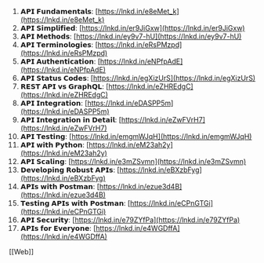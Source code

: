 1. 𝗔𝗣𝗜 𝗙𝘂𝗻𝗱𝗮𝗺𝗲𝗻𝘁𝗮𝗹𝘀: [https://lnkd.in/e8eMet_k](https://lnkd.in/e8eMet_k)  
2. 𝗔𝗣𝗜 𝗦𝗶𝗺𝗽𝗹𝗶𝗳𝗶𝗲𝗱: [https://lnkd.in/er9JiGxw](https://lnkd.in/er9JiGxw)  
3. 𝗔𝗣𝗜 𝗠𝗲𝘁𝗵𝗼𝗱𝘀: [https://lnkd.in/ey9v7-hU](https://lnkd.in/ey9v7-hU)  
4. 𝗔𝗣𝗜 𝗧𝗲𝗿𝗺𝗶𝗻𝗼𝗹𝗼𝗴𝗶𝗲𝘀: [https://lnkd.in/eRsPMzpd](https://lnkd.in/eRsPMzpd)  
5. 𝗔𝗣𝗜 𝗔𝘂𝘁𝗵𝗲𝗻𝘁𝗶𝗰𝗮𝘁𝗶𝗼𝗻: [https://lnkd.in/eNPfpAdE](https://lnkd.in/eNPfpAdE)  
6. 𝗔𝗣𝗜 𝗦𝘁𝗮𝘁𝘂𝘀 𝗖𝗼𝗱𝗲𝘀: [https://lnkd.in/egXizUrS](https://lnkd.in/egXizUrS)  
7. 𝗥𝗘𝗦𝗧 𝗔𝗣𝗜 𝘃𝘀 𝗚𝗿𝗮𝗽𝗵𝗤𝗟: [https://lnkd.in/eZHREdgC](https://lnkd.in/eZHREdgC)  
8. 𝗔𝗣𝗜 𝗜𝗻𝘁𝗲𝗴𝗿𝗮𝘁𝗶𝗼𝗻: [https://lnkd.in/eDASPP5m](https://lnkd.in/eDASPP5m)  
9. 𝗔𝗣𝗜 𝗜𝗻𝘁𝗲𝗴𝗿𝗮𝘁𝗶𝗼𝗻 𝗶𝗻 𝗗𝗲𝘁𝗮𝗶𝗹: [https://lnkd.in/eZwFVrH7](https://lnkd.in/eZwFVrH7)  
10. 𝗔𝗣𝗜 𝗧𝗲𝘀𝘁𝗶𝗻𝗴: [https://lnkd.in/emgmWJqH](https://lnkd.in/emgmWJqH)  
11. 𝗔𝗣𝗜 𝘄𝗶𝘁𝗵 𝗣𝘆𝘁𝗵𝗼𝗻: [https://lnkd.in/eM23ah2y](https://lnkd.in/eM23ah2y)  
12. 𝗔𝗣𝗜 𝗦𝗰𝗮𝗹𝗶𝗻𝗴: [https://lnkd.in/e3mZSvmn](https://lnkd.in/e3mZSvmn)  
13. 𝗗𝗲𝘃𝗲𝗹𝗼𝗽𝗶𝗻𝗴 𝗥𝗼𝗯𝘂𝘀𝘁 𝗔𝗣𝗜𝘀: [https://lnkd.in/eBXzbFyg](https://lnkd.in/eBXzbFyg)  
14. 𝗔𝗣𝗜𝘀 𝘄𝗶𝘁𝗵 𝗣𝗼𝘀𝘁𝗺𝗮𝗻: [https://lnkd.in/ezue3d4B](https://lnkd.in/ezue3d4B)  
15. 𝗧𝗲𝘀𝘁𝗶𝗻𝗴 𝗔𝗣𝗜𝘀 𝘄𝗶𝘁𝗵 𝗣𝗼𝘀𝘁𝗺𝗮𝗻: [https://lnkd.in/eCPnGTGi](https://lnkd.in/eCPnGTGi)  
16. 𝗔𝗣𝗜 𝗦𝗲𝗰𝘂𝗿𝗶𝘁𝘆: [https://lnkd.in/e79ZYfPa](https://lnkd.in/e79ZYfPa)  
17. 𝗔𝗣𝗜𝘀 𝗳𝗼𝗿 𝗘𝘃𝗲𝗿𝘆𝗼𝗻𝗲: [https://lnkd.in/e4WGDffA](https://lnkd.in/e4WGDffA)

[[Web]]